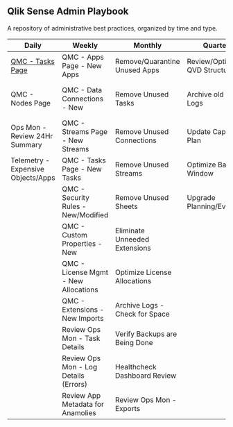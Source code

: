 ## Qlik Sense Admin Playbook

A repository of administrative best practices, organized by time and type.

| Daily                                                    | Weekly                                | Monthly                        | Quarterly                      | Yearly                          |
|----------------------------------------------------------|---------------------------------------|--------------------------------|--------------------------------|---------------------------------|
| [QMC - Tasks Page](docs/system_spot_check/tasks.md) | QMC - Apps Page - New Apps            | Remove/Quarantine Unused Apps  | Review/Optimize QVD Structures | Review Architecture Scale Plan  |
| QMC - Nodes Page                                         | QMC - Data Connections - New          | Remove Unused Tasks            | Archive old Archive Logs       | Review Hardware for Replacement |
| Ops Mon - Review 24Hr Summary                            | QMC - Streams Page - New Streams      | Remove Unused Connections      | Update Capacity Plan           | Practice Recovery Processes     |
| Telemetry - Expensive Objects/Apps                       | QMC - Tasks Page - New Tasks          | Remove Unused Streams          | Optimize Batch Window          |                                 |
|                                                          | QMC - Security Rules - New/Modified   | Remove Unused Sheets           | Upgrade Planning/Evaluation    |                                 |
|                                                          | QMC - Custom Properties - New         | Eliminate Unneeded Extensions  |                                |                                 |
|                                                          | QMC - License Mgmt - New Allocations  | Optimize License Allocations   |                                |                                 |
|                                                          | QMC - Extensions - New Imports        | Archive Logs - Check for Space |                                |                                 |
|                                                          | Review Ops Mon - Task Details         | Verify Backups are Being Done  |                                |                                 |
|                                                          | Review Ops Mon - Log Details (Errors) | Healthcheck Dashboard Review   |                                |                                 |
|                                                          | Review App Metadata for Anamolies     | Review Ops Mon - Exports       |                                |                                 |
